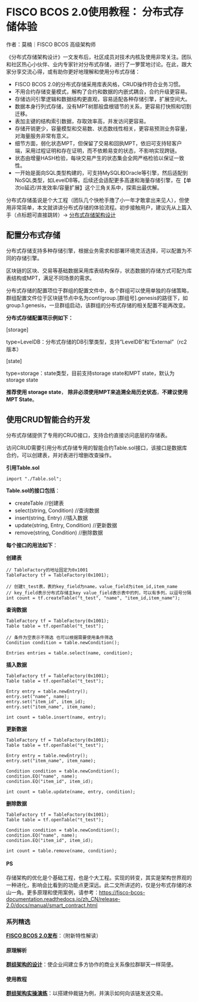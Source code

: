 # FISCO BCOS 2.0使用教程： 分布式存储体验

作者：莫楠｜FISCO BCOS 高级架构师

《分布式存储架构设计》一文发布后，社区成员对技术内核及使用非常关注。团队和社区热心小伙伴、业内专家针对分布式存储，进行了一箩筐地讨论。在此，跟大家分享交流心得，或有助你更好地理解和使用分布式存储：

- FISCO BCOS 2.0的分布式存储采用库表风格，CRUD操作符合业务习惯。
- 不用合约存储变量模式，解构了合约和数据的内嵌式耦合，合约升级更容易。
- 存储访问引擎逻辑和数据结构更直观，容易适配各种存储引擎，扩展空间大。
- 数据本身行列式存储，没有MPT树那般盘根错节的关系，更容易打快照和切割迁移。
- 表加主键的结构索引数据，存取效率高，并发访问更容易。
- 存储开销更少，容量模型和交易数、状态数线性相关，更容易预测业务容量，对海量服务非常有意义。
- 细节方面，弱化状态MPT，但保留了交易和回执MPT，依旧可支持轻客户端，采用过程证明和存在证明，而不依赖易变的状态，不影响实现跨链。
- 状态由增量HASH检验，每块交易产生的状态集会全网严格检验以保证一致性。
- 一开始是面向SQL类型构建的，可支持MySQL和Oracle等引擎，然后适配到NoSQL类型，如LevelDB等。后续还会适配更多高速和海量存储引擎，在【单次io延迟/并发效率/容量扩展】这个三角关系中，探索出最优解。

分布式存储虽说是个大工程（团队几个快枪手撸了小一年才敢拿出来见人），但使用非常简单，本文就讲讲分布式存储的体验流程。初步接触用户，建议先从上篇入手（点标题可直接跳转）→ [分布式存储架构设计](https://mp.weixin.qq.com/s?__biz=MzA3MTI5Njg4Mw==&mid=2247485336&idx=1&sn=ea3a7119634c1c27daa4ec2b9a9f278b&chksm=9f2ef584a8597c9288f8c5000c7def47c3c5b9dc64f25221985cd9e3743b9364a93933e51833&token=705851025&lang=zh_CN#rd)

## 配置分布式存储

分布式存储支持多种存储引擎，根据业务需求和部署环境灵活选择，可以配置为不同的存储引擎。

区块链的区块、交易等基础数据采用库表结构保存，状态数据的存储方式可配为库表结构或MPT，满足不同场景的需求。

分布式存储的配置项位于群组的配置文件中，各个群组可以使用单独的存储策略，群组配置文件位于区块链节点中名为conf/group.[群组号].genesis的路径下，如group.1.genesis，一旦群组启动，该群组的分布式存储的相关配置不能再改变。

**分布式存储配置项示例如下：**

[storage]

type=LevelDB：分布式存储的DB引擎类型，支持”LevelDB”和“External”（rc2版本）

[state]

type=storage：state类型，目前支持storage state和MPT state，默认为storage state

**推荐使用 storage state**， **除非必须使用MPT来追溯全局历史状态**，**不建议使用MPT State**。

## 使用CRUD智能合约开发

分布式存储提供了专用的CRUD接口，支持合约直接访问底层的存储表。

访问CRUD需要引用分布式存储专用的智能合约Table.sol接口，该接口是数据库合约，可以创建表，并对表进行增删改查操作。

**引用Table.sol**

```
import "./Table.sol";
```

**Table.sol的接口包括**：

- createTable //创建表
- select(string, Condition) //查询数据
- insert(string, Entry) //插入数据
- update(string, Entry, Condition) //更新数据
- remove(string, Condition) //删除数据

**每个接口的用法如下**：

**创建表**

```
// TableFactory的地址固定为0x1001
TableFactory tf = TableFactory(0x1001); 

// 创建t_test表，表的key_field为name，value_field为item_id,item_name 
// key_field表示分布式存储主key value_field表示表中的列，可以有多列，以逗号分隔
int count = tf.createTable("t_test", "name", "item_id,item_name");
```

**查询数据**

```
TableFactory tf = TableFactory(0x1001);
Table table = tf.openTable("t_test");

// 条件为空表示不筛选 也可以根据需要使用条件筛选
Condition condition = table.newCondition();

Entries entries = table.select(name, condition);
```

**插入数据**

```
TableFactory tf = TableFactory(0x1001);
Table table = tf.openTable("t_test"); 

Entry entry = table.newEntry();
entry.set("name", name);
entry.set("item_id", item_id);
entry.set("item_name", item_name);

int count = table.insert(name, entry);
```

**更新数据**

```
TableFactory tf = TableFactory(0x1001);
Table table = tf.openTable("t_test");

Entry entry = table.newEntry();
entry.set("item_name", item_name);

Condition condition = table.newCondition();
condition.EQ("name", name);
condition.EQ("item_id", item_id);

int count = table.update(name, entry, condition);
```

**删除数据**

```
TableFactory tf = TableFactory(0x1001);
Table table = tf.openTable("t_test");

Condition condition = table.newCondition();
condition.EQ("name", name);
condition.EQ("item_id", item_id);

int count = table.remove(name, condition);
```

#### PS

存储架构的优化是个基础工程，也是个大工程。实现的转变，其实是架构世界观的一种进化，影响会比看到的功能点更深远。此二文所讲述的，仅是分布式存储的冰山一角。更多原理和使用案例，请参考：https://fisco-bcos-documentation.readthedocs.io/zh_CN/release-2.0/docs/manual/smart_contract.html

### 系列精选

[**FISCO BCOS 2.0发布**](https://mp.weixin.qq.com/s?__biz=MzA3MTI5Njg4Mw==&mid=2247485340&idx=1&sn=310a442382c879aecaa0cb37c1bce289&chksm=9f2ef580a8597c96cada2526ad2df2e65c00c62a50bcebbd41d84c36aadfac2526f6a12aa2ec&token=705851025&lang=zh_CN#rd)：（附新特性解读）

#### 原理解析

[**群组架构的设计**](https://mp.weixin.qq.com/s?__biz=MzA3MTI5Njg4Mw==&mid=2247485338&idx=1&sn=9ce03340c699a8527960a0d0b26d4923&chksm=9f2ef586a8597c9003192718c1f60ed486570f6a334c9713cc7e99ede91c6f3ddcd7f438821f&token=705851025&lang=zh_CN#rd)：使企业间建立多方协作的商业关系像拉群聊天一样简便。

#### 使用教程

[**群组架构实操演练**](https://mp.weixin.qq.com/s?__biz=MzA3MTI5Njg4Mw==&mid=2247485337&idx=1&sn=622e88b631ae1bfe5789b2fe21576779&chksm=9f2ef585a8597c9311c972eb67174b3638f7b69d87d6eea243fc327bf515159fb53f216a5fec&token=705851025&lang=zh_CN#rd)：以搭建仲裁链为例，并演示如何向该链发送交易。